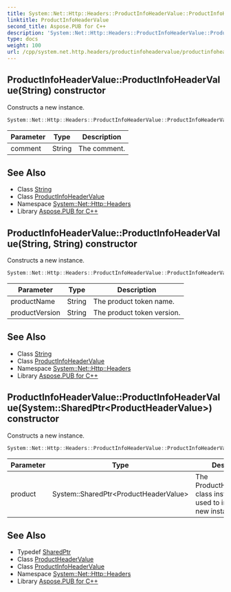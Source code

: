 ```yaml
---
title: System::Net::Http::Headers::ProductInfoHeaderValue::ProductInfoHeaderValue constructor
linktitle: ProductInfoHeaderValue
second_title: Aspose.PUB for C++
description: 'System::Net::Http::Headers::ProductInfoHeaderValue::ProductInfoHeaderValue constructor. Constructs a new instance in C++.'
type: docs
weight: 100
url: /cpp/system.net.http.headers/productinfoheadervalue/productinfoheadervalue/
---
```

## ProductInfoHeaderValue::ProductInfoHeaderValue(String) constructor


Constructs a new instance.

```cpp
System::Net::Http::Headers::ProductInfoHeaderValue::ProductInfoHeaderValue(String comment)
```


| Parameter | Type | Description |
| --- | --- | --- |
| comment | String | The comment. |

## See Also

* Class [String](../../../system/string/)
* Class [ProductInfoHeaderValue](../)
* Namespace [System::Net::Http::Headers](../../)
* Library [Aspose.PUB for C++](../../../)
## ProductInfoHeaderValue::ProductInfoHeaderValue(String, String) constructor


Constructs a new instance.

```cpp
System::Net::Http::Headers::ProductInfoHeaderValue::ProductInfoHeaderValue(String productName, String productVersion)
```


| Parameter | Type | Description |
| --- | --- | --- |
| productName | String | The product token name. |
| productVersion | String | The product token version. |

## See Also

* Class [String](../../../system/string/)
* Class [ProductInfoHeaderValue](../)
* Namespace [System::Net::Http::Headers](../../)
* Library [Aspose.PUB for C++](../../../)
## ProductInfoHeaderValue::ProductInfoHeaderValue(System::SharedPtr\<ProductHeaderValue\>) constructor


Constructs a new instance.

```cpp
System::Net::Http::Headers::ProductInfoHeaderValue::ProductInfoHeaderValue(System::SharedPtr<ProductHeaderValue> product)
```


| Parameter | Type | Description |
| --- | --- | --- |
| product | System::SharedPtr\<ProductHeaderValue\> | The ProductHeaderValue-class instance that is used to initialize the new instance. |

## See Also

* Typedef [SharedPtr](../../../system/sharedptr/)
* Class [ProductHeaderValue](../../productheadervalue/)
* Class [ProductInfoHeaderValue](../)
* Namespace [System::Net::Http::Headers](../../)
* Library [Aspose.PUB for C++](../../../)

